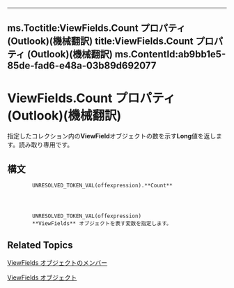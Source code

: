 

---
ms.Toctitle:ViewFields.Count プロパティ (Outlook)(機械翻訳)
title:ViewFields.Count プロパティ (Outlook)(機械翻訳)
ms.ContentId:ab9bb1e5-85de-fad6-e48a-03b89d692077
---
# ViewFields.Count プロパティ (Outlook)(機械翻訳)




指定したコレクション内の**ViewField**オブジェクトの数を示す**Long**値を返します。読み取り専用です。

## 構文

            UNRESOLVED_TOKEN_VAL(offexpression).**Count**




            UNRESOLVED_TOKEN_VAL(offexpression)
            **ViewFields** オブジェクトを表す変数を指定します。



## Related Topics

[ViewFields オブジェクトのメンバー](cb481039-258c-e3af-e694-d7712cf0c648.md)

[ViewFields オブジェクト](2516faed-ed11-6cb3-ce9c-b6afa788e909.md)




